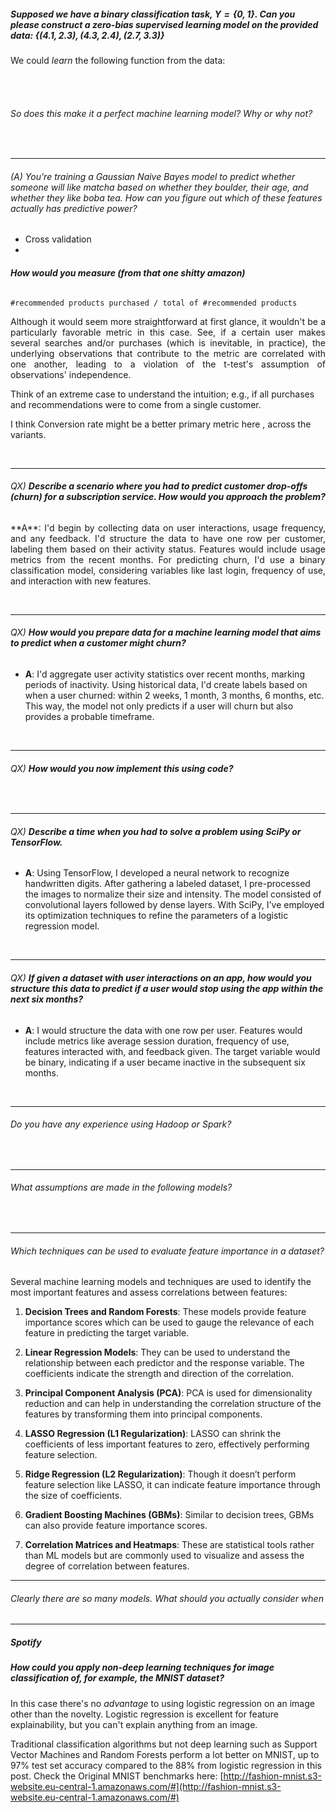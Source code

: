 ##### Supposed we have a binary classification task, $Y = \{0, 1\}$. Can you please construct a zero-bias supervised learning model on the provided data: $\left\{ (4.1, 2.3), (4.3, 2.4), (2.7, 3.3) \right\}$

We could *learn* the following function from the data: 
$$$$

<br>



<br>

###### So does this make it a perfect machine learning model? Why or why not? 



<br>

---





###### (A) You're training a Gaussian Naive Bayes model to predict whether someone will like matcha based on whether they boulder, their age, and whether they like boba tea. How can you figure out which of these features actually has predictive power? 

- Cross validation
- 


###### **How would you measure (from that one shitty amazon)**
`#recommended products purchased / total of #recommended products`

<p style="text-align:justify;">Although it would seem more straightforward at first glance, it wouldn't be a particularly favorable metric in this case. See, if a certain user makes several searches and/or purchases (which is inevitable, in practice), the underlying observations that contribute to the metric are correlated with one another, leading to a violation of the t-test's assumption of observations' independence.</p>

Think of an extreme case to understand the intuition; e.g., if all purchases and recommendations were to come from a single customer.

I think Conversion rate might be a better primary metric here , across the variants.

<br>

---

###### QX) **Describe a scenario where you had to predict customer drop-offs (churn) for a subscription service. How would you approach the problem?**

<p style="text-align:justify;">**A**: I'd begin by collecting data on user interactions, usage frequency, and any feedback. I'd structure the data to have one row per customer, labeling them based on their activity status. Features would include usage metrics from the recent months. For predicting churn, I'd use a binary classification model, considering variables like last login, frequency of use, and interaction with new features.</p>

<br>

---

###### QX) **How would you prepare data for a machine learning model that aims to predict when a customer might churn?**
   - **A**: I'd aggregate user activity statistics over recent months, marking periods of inactivity. Using historical data, I'd create labels based on when a user churned: within 2 weeks, 1 month, 3 months, 6 months, etc. This way, the model not only predicts if a user will churn but also provides a probable timeframe.

<br>

---

###### QX) **How would you now implement this using code?**

<br>

---

###### QX) **Describe a time when you had to solve a problem using SciPy or TensorFlow.**
   - **A**: Using TensorFlow, I developed a neural network to recognize handwritten digits. After gathering a labeled dataset, I pre-processed the images to normalize their size and intensity. The model consisted of convolutional layers followed by dense layers. With SciPy, I've employed its optimization techniques to refine the parameters of a logistic regression model.

<br>

---

###### QX) **If given a dataset with user interactions on an app, how would you structure this data to predict if a user would stop using the app within the next six months?**
   - **A**: I would structure the data with one row per user. Features would include metrics like average session duration, frequency of use, features interacted with, and feedback given. The target variable would be binary, indicating if a user became inactive in the subsequent six months.

<br>

---

###### Do you have any experience using Hadoop or Spark?

<br>

---

###### What assumptions are made in the following models?

<br>

---

###### Which techniques can be used to evaluate feature importance in a dataset?

Several machine learning models and techniques are used to identify the most important features and assess correlations between features:

1. **Decision Trees and Random Forests**: These models provide feature importance scores which can be used to gauge the relevance of each feature in predicting the target variable.

2. **Linear Regression Models**: They can be used to understand the relationship between each predictor and the response variable. The coefficients indicate the strength and direction of the correlation.

3. **Principal Component Analysis (PCA)**: PCA is used for dimensionality reduction and can help in understanding the correlation structure of the features by transforming them into principal components.

4. **LASSO Regression (L1 Regularization)**: LASSO can shrink the coefficients of less important features to zero, effectively performing feature selection.

5. **Ridge Regression (L2 Regularization)**: Though it doesn’t perform feature selection like LASSO, it can indicate feature importance through the size of coefficients.

6. **Gradient Boosting Machines (GBMs)**: Similar to decision trees, GBMs can also provide feature importance scores. 

7. **Correlation Matrices and Heatmaps**: These are statistical tools rather than ML models but are commonly used to visualize and assess the degree of correlation between features.

---

###### Clearly there are so many models. What should you actually consider when 


---

##### Spotify


##### How could you apply non-deep learning techniques for image classification of, for example, the MNIST dataset? 

In this case there's no _advantage_ to using logistic regression on an image other than the novelty. Logistic regression is excellent for feature explainability, but you can't explain anything from an image.

Traditional classification algorithms but not deep learning such as Support Vector Machines and Random Forests perform a lot better on MNIST, up to 97% test set accuracy compared to the 88% from logistic regression in this post. Check the Original MNIST benchmarks here: [http://fashion-mnist.s3-website.eu-central-1.amazonaws.com/#](http://fashion-mnist.s3-website.eu-central-1.amazonaws.com/#)